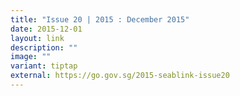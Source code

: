```yaml
---
title: "Issue 20 | 2015 : December 2015"
date: 2015-12-01
layout: link
description: ""
image: ""
variant: tiptap
external: https://go.gov.sg/2015-seablink-issue20
---
```

